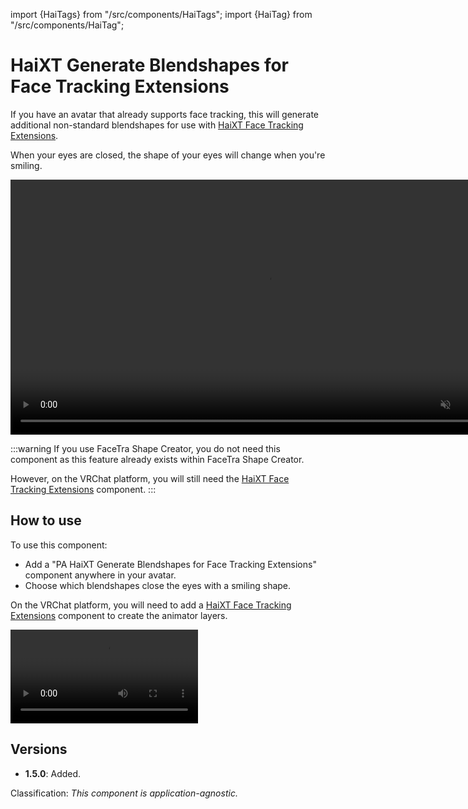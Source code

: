 ﻿import {HaiTags} from "/src/components/HaiTags";
import {HaiTag} from "/src/components/HaiTag";

# HaiXT Generate Blendshapes for Face Tracking Extensions

<HaiTags>
<HaiTag isUniversal={true} />
</HaiTags>

If you have an avatar that already supports face tracking, this will generate additional non-standard blendshapes for use with [HaiXT Face Tracking Extensions](../vrchat/haixt-face-tracking-extensions).

When your eyes are closed, the shape of your eyes will change when you're smiling.

<video controls muted width="816">
<source src={require('../img/smile-f.mp4').default}/>
</video>

:::warning
If you use FaceTra Shape Creator, you do not need this component as this feature already exists within FaceTra Shape Creator.

However, on the VRChat platform, you will still need the [HaiXT Face Tracking Extensions](../vrchat/haixt-face-tracking-extensions) component.
:::

## How to use

To use this component:

- Add a "PA HaiXT Generate Blendshapes for Face Tracking Extensions" component anywhere in your avatar.
- Choose which blendshapes close the eyes with a smiling shape.

On the VRChat platform, you will need to add a [HaiXT Face Tracking Extensions](../vrchat/haixt-face-tracking-extensions) component to create the animator layers.

<video controls autostart="false">
<source src={require('../img/yMoiPf8x3S.mp4').default}/>
</video>

## Versions

- **1.5.0**: Added.

Classification: *This component is application-agnostic.*

